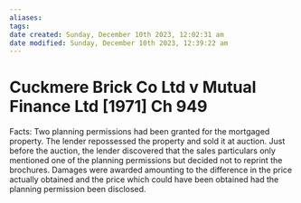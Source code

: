 ```yaml
---
aliases: 
tags: 
date created: Sunday, December 10th 2023, 12:02:31 am
date modified: Sunday, December 10th 2023, 12:39:22 am
---
```


# Cuckmere Brick Co Ltd v Mutual Finance Ltd [1971] Ch 949

Facts: Two planning permissions had been granted for the mortgaged property. The lender repossessed the property and sold it at auction. Just before the auction, the lender discovered that the sales particulars only mentioned one of the planning permissions but decided not to reprint the brochures. Damages were awarded amounting to the difference in the price actually obtained and the price which could have been obtained had the planning permission been disclosed.
